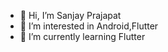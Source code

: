 - 👋 Hi, I’m Sanjay Prajapat
- 👀 I’m interested in Android,Flutter
- 🌱 I’m currently learning Flutter

<!---
sanjaydraws/sanjaydraws is a ✨ special ✨ repository because its `README.md` (this file) appears on your GitHub profile.
You can click the Preview link to take a look at your changes.
--->
